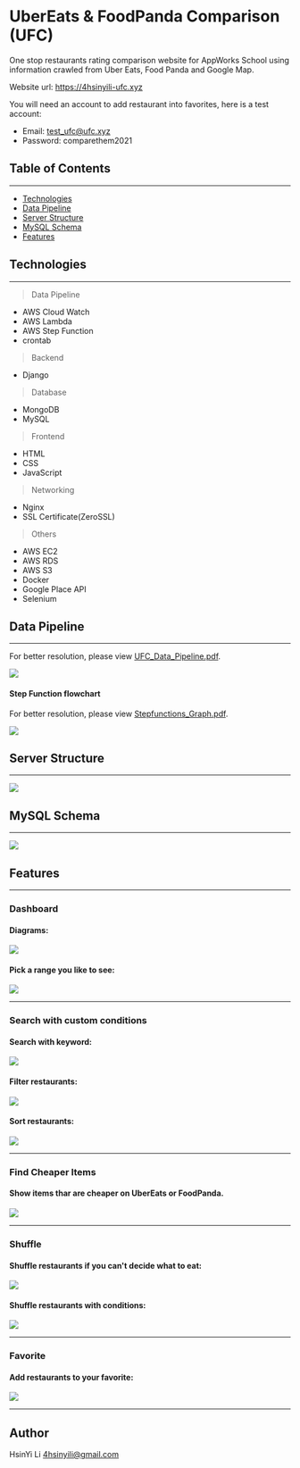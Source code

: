 # UberEats & FoodPanda Comparison (UFC)

One stop restaurants rating comparison website for AppWorks School using information crawled from Uber Eats, Food Panda and Google Map.

Website url: https://4hsinyili-ufc.xyz

You will need an account to add restaurant into favorites, here is a test account:
* Email: test_ufc@ufc.xyz
* Password: comparethem2021

## Table of Contents
---
* [Technologies](##Technologies)
* [Data Pipeline](#Data-Pipeline)
* [Server Structure](#Server-Structure)
* [MySQL Schema](#MySQL-Schema)
* [Features](#Features)

## Technologies
---
> Data Pipeline
* AWS Cloud Watch
* AWS Lambda
* AWS Step Function
* crontab

> Backend
* Django

> Database
* MongoDB
* MySQL

> Frontend
* HTML
* CSS
* JavaScript

> Networking
* Nginx
* SSL Certificate(ZeroSSL)

> Others
* AWS EC2
* AWS RDS
* AWS S3
* Docker
* Google Place API
* Selenium


## Data Pipeline
---
For better resolution, please view [UFC_Data_Pipeline.pdf](https://appworks-school-hsinyili.s3.ap-northeast-1.amazonaws.com/UFC_Data_Pipeline.pdf).

![](ReadmeMaterial/UFC_Data_Pipeline.png)

#### Step Function flowchart
For better resolution, please view [Stepfunctions_Graph.pdf](https://appworks-school-hsinyili.s3.ap-northeast-1.amazonaws.com/Stepfunctions_Graph.pdf).

![](ReadmeMaterial/Stepfunctions_Graph.png)

## Server Structure
---
![](ReadmeMaterial/Server_Structure.png)
## MySQL Schema
---
![](ReadmeMaterial/MySQL_DB_Schema.png)
## Features
---
### Dashboard
#### Diagrams:

![](ReadmeMaterial/dashboard_view.gif)

#### Pick a range you like to see:

![](ReadmeMaterial/dashboard_pick_date_range.gif)

---

### Search with custom conditions

#### Search with keyword:

![](ReadmeMaterial/dinerlist_search_keyword.gif)

#### Filter restaurants:

![](ReadmeMaterial/dinerlist_filter.gif)

#### Sort restaurants:

![](ReadmeMaterial/dinerlist_sort.gif)

---

### Find Cheaper Items
#### Show items thar are cheaper on UberEats or FoodPanda.

![](ReadmeMaterial/dinerinfo_cheaper.gif)

---

### Shuffle
#### Shuffle restaurants if you can't decide what to eat:

![](ReadmeMaterial/dinerlist_shuffle.gif)

#### Shuffle restaurants with conditions:
![](ReadmeMaterial/dinerlist_shuffle_with_condition.gif)

---

### Favorite
#### Add restaurants to your favorite:

![](ReadmeMaterial/favorite.gif)

---

## Author

HsinYi Li 4hsinyili@gmail.com
